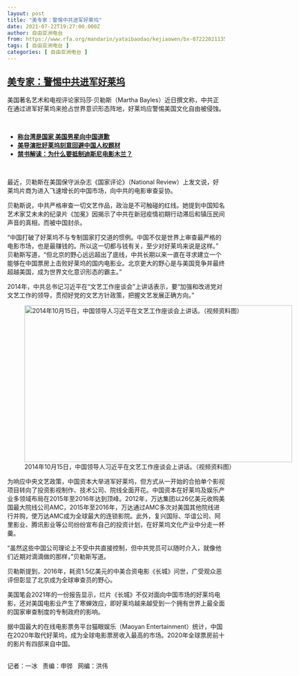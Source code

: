 ```yaml
---
layout: post
title: "美专家：警惕中共进军好莱坞"
date: 2021-07-22T19:27:00.000Z
author: 自由亚洲电台
from: https://www.rfa.org/mandarin/yataibaodao/kejiaowen/bx-07222021135340.html
tags: [ 自由亚洲电台 ]
categories: [ 自由亚洲电台 ]
---
```

<!--1626982020000-->
[美专家：警惕中共进军好莱坞](https://www.rfa.org/mandarin/yataibaodao/kejiaowen/bx-07222021135340.html)
------

<div>
<p></p><p>美国著名艺术和电视评论家玛莎·贝勒斯（Martha Bayles）近日撰文称，中共正在通过进军好莱坞来抢占世界意识形态阵地，好莱坞应警惕美国文化自由被侵蚀。</p><p><br/></p><ul><li><a href="https://www.rfa.org/mandarin/yataibaodao/kejiaowen/hx0525a-05252021070029.html"><strong>称台湾是国家 美国男星向中国道歉</strong></a></li><li><strong><a href="https://www.rfa.org/mandarin/Xinwen/3-09272020112036.html">美导演批好莱坞刻意回避中国人权题材</a></strong></li><li><strong><a href="https://www.rfa.org/mandarin/pinglun/wenyitiandi-cite/yj-09232020190548.html">禁书解读：为什么要抵制迪斯尼电影木兰？</a></strong></li></ul><p><br/></p><p>最近，贝勒斯在美国保守派杂志《国家评论》（National Review）上发文说，好莱坞片商为进入飞速增长的中国市场，向中共的电影审查妥协。</p><p>贝勒斯说，中共严格审查一切文艺作品，政治是不可触碰的红线。她提到中国知名艺术家艾未未的纪录片《加冕》因揭示了中共在新冠疫情初期行动滞后和镇压民间声音的真相，而被中国封杀。</p><p>“中国打破了好莱坞不与专制国家打交道的惯例。中国不仅是世界上审查最严格的电影市场，也是最赚钱的。所以这一切都与钱有关，至少对好莱坞来说是这样。” 贝勒斯写道，“但北京的野心远远超出了底线，中共长期以来一直在寻求建立一个能够在中国票房上击败好莱坞的国内电影业。北京更大的野心是与美国竞争并最终超越美国，成为世界文化意识形态的霸主。”</p><p>2014年，中共总书记习近平在“文艺工作座谈会”上讲话表示，要“加强和改进党对文艺工作的领导，贯彻好党的文艺方针政策，把握文艺发展正确方向。”</p><p><span><figure class="image-richtext image-inline captioned" style="width:620px;"><img alt="2014年10月15日，中国领导人习近平在文艺工作座谈会上讲话。（视频资料图）" height="363" src="https://www.rfa.org/mandarin/yataibaodao/kejiaowen/bx-07222021135340.html/bx0722a.jpg/@@images/0abcb7a9-1a98-4a7b-a96a-6d667dea5556.jpeg" title="bx0722a.jpg" width="620"/><figcaption class="image-caption">2014年10月15日，中国领导人习近平在文艺工作座谈会上讲话。（视频资料图）</figcaption><small></small></figure></span></p><p>为响应中央文艺政策，中国资本大举进军好莱坞，但方式从一开始的合拍单个影视项目转向了投资影视制作、技术公司、院线全面开花。中国资本在好莱坞及娱乐产业多领域布局在2015年至2016年达到顶峰。2012年，万达集团以26亿美元收购美国最大院线公司AMC，2015年至2016年，万达通过AMC多次对美国其他院线进行并购，使万达AMC成为全球最大的连锁影院。此外，复兴国际、华谊公司、阿里影业、腾讯影业等公司纷纷宣布自己的投资计划，在好莱坞文化产业中分走一杯羹。</p><p>“虽然这些中国公司理论上不受中共直接控制，但中共党员可以随时<span>介入</span>，就像他们近期对滴滴做的那样，”贝勒斯写道。</p><p>贝勒斯提到，2016年，耗资1.5亿美元的中美合资电影《长城》问世，广受观众恶评但彰显了北京成为全球审查员的野心。</p><p>美国笔会2021年的一份报告显示，烂片《长城》不仅对面向中国市场的好莱坞电影，还对美国电影业产生了寒蝉效应，即好莱坞越来越受到一个拥有世界上最全面的国家审查制度的专制政府的影响。</p><p>据中国最大的在线电影票务平台猫眼娱乐（Maoyan Entertainment）统计，中国在2020年取代好莱坞，成为全球电影票房收入最高的市场。2020年全球票房前十的影片有四部来自中国。</p><p><br/>记者：一冰   责编：申铧   网编：洪伟</p>
</div>
